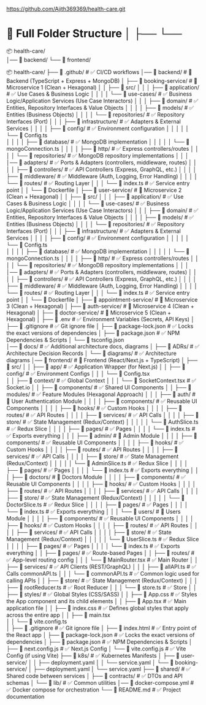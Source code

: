 https://github.com/Ajith369369/health-care.git

# **🔹 Full Folder Structure** │ ├── └──

📦 health-care/                         
│── 📂 backend/
└── 📂 frontend/  

📦 health-care/
├── 📂 .github/                           # ✅ CI/CD workflows
│── 📂 backend/                           # 🎨 Backend (TypeScript + Express + MongoDB)
│   ├── 📂 booking-service/               # 🔹 Microservice 1 (Clean + Hexagonal)
│   │   ├── 📂 src/
│   │   │   ├── 📂 application/           # ✅ Use Cases & Business Logic
│   │   │   │   └── 📂 use-cases/         # ✅ Business Logic/Application Services (Use Case Interactors)
│   │   │   ├── 📂 domain/                # ✅ Entities, Repository Interfaces & Value Objects
│   │   │   │   ├── 📂 models/            # ✅ Entities (Business Objects)
│   │   │   │   └── 📂 repositories/      # ✅ Repository Interfaces (Port)
│   │   │   ├── 📂 infrastructure/        # ✅ Adapters & External Services
│   │   │   │   ├── 📂 config/            # ✅ Environment configuration
│   │   │   │   │   └── 📄 Config.ts       
│   │   │   │   ├── 📂 database/          # ✅ MongoDB implementation
│   │   │   │   │   └── 📄 mongoConnection.ts
│   │   │   │   ├── 📂 http/              # ✅ Express controllers/routes
│   │   │   │   └── 📂 repositories/      # ✅ MongoDB repository implementations
│   │   │   │── 📂 adapters/              # ✅ Ports & Adapters (controllers, middleware, routes)
│   │   │   │   ├── 📂 controllers/       # ✅ API Controllers (Express, GraphQL, etc.)
│   │   │   │   ├── 📂 middleware/        # ✅ Middleware (Auth, Logging, Error Handling)
│   │   │   │   └── 📂 routes/            # ✅ Routing Layer
│   │   │   └── 📄 index.ts               # ✅ Service entry point
│   │   └── 📄 Dockerfile
│   ├── 📂 user-service/                  # 🔹 Microservice 2 (Clean + Hexagonal)
│   │   ├── 📂 src/
│   │   │   ├── 📂 application/           # ✅ Use Cases & Business Logic
│   │   │   │   └── 📂 use-cases/         # ✅ Business Logic/Application Services (Use Case Interactors)
│   │   │   ├── 📂 domain/                # ✅ Entities, Repository Interfaces & Value Objects
│   │   │   │   ├── 📂 models/            # ✅ Entities (Business Objects)
│   │   │   │   └── 📂 repositories/      # ✅ Repository Interfaces (Port)
│   │   │   ├── 📂 infrastructure/        # ✅ Adapters & External Services
│   │   │   │   ├── 📂 config/            # ✅ Environment configuration
│   │   │   │   │   └── 📄 Config.ts      
│   │   │   │   ├── 📂 database/          # ✅ MongoDB implementation
│   │   │   │   │   └── 📄 mongoConnection.ts
│   │   │   │   ├── 📂 http/              # ✅ Express controllers/routes
│   │   │   │   └── 📂 repositories/      # ✅ MongoDB repository implementations
│   │   │   │── 📂 adapters/              # ✅ Ports & Adapters (controllers, middleware, routes)
│   │   │   │   ├── 📂 controllers/       # ✅ API Controllers (Express, GraphQL, etc.)
│   │   │   │   ├── 📂 middleware/        # ✅ Middleware (Auth, Logging, Error Handling)
│   │   │   │   └── 📂 routes/            # ✅ Routing Layer
│   │   │   └── 📄 index.ts               # ✅ Service entry point
│   │   └── 📄 Dockerfile
│   ├── 📂 appointment-service/           # 🔹 Microservice 3 (Clean + Hexagonal)
│   ├── 📂 auth-service/                  # 🔹 Microservice 4 (Clean + Hexagonal)
│   ├── 📂 doctor-service/                # 🔹 Microservice 5 (Clean + Hexagonal)
│   ├── 📄 .env                           # ✅ Environment Variables (Secrets, API Keys)
│   ├── 📄 .gitignore                     # ✅ Git ignore file
│   ├── 📄 package-lock.json              # ✅ Locks the exact versions of dependencies
│   ├── 📄 package.json                   # ✅ NPM Dependencies & Scripts
│   └── 📄 tsconfig.json                 
│── 📂 docs/                              # ✅ Additional architecture docs, diagrams
│   ├── 📄 ADRs/                          # ✅ Architecture Decision Records
│   └── 📄 diagrams/                      # ✅ Architecture diagrams
│── 📂 frontend/                          # 🎨 Frontend (React/Next.js + TypeScript)
│   ├── 📂 src/ 
│   │   ├── 📂 app/                       # ✅ Application Wrapper (for Next.js)
│   │   ├── 📂 config/                    # ✅ Environment Configs
│   │   │   └── 📄 Config.tsx             
│   │   ├── 📂 context/                   # ✅ Global Context
│   │   │   └── 📄 SocketContext.tsx      # ✅ Socket.io
│   │   ├── 📂 components/                # ✅ Shared UI Components
│   │   ├── 📂 modules/                   # ✅ Feature Modules (Hexagonal Approach)
│   │   │   ├── 📂 auth/                  # 🔹 User Authentication Module
│   │   │   │   ├── 📂 components/        # ✅ Reusable UI Components
│   │   │   │   ├── 📂 hooks/             # ✅ Custom Hooks
│   │   │   │   ├── 📂 routes/            # ✅ API Routes
│   │   │   │   ├── 📂 services/          # ✅ API Calls
│   │   │   │   ├── 📂 store/             # ✅ State Management (Redux/Context)
│   │   │   │   │   └── 📄 AuthSlice.ts   # ✅ Redux Slice
│   │   │   │   ├── 📂 pages/             # ✅ Pages
│   │   │   │   └── 📄 index.ts           # ✅ Exports everything
│   │   │   ├── 📂 admin/                 # 🔹 Admin Module
│   │   │   │   ├── 📂 components/        # ✅ Reusable UI Components
│   │   │   │   ├── 📂 hooks/             # ✅ Custom Hooks
│   │   │   │   ├── 📂 routes/            # ✅ API Routes
│   │   │   │   ├── 📂 services/          # ✅ API Calls
│   │   │   │   ├── 📂 store/             # ✅ State Management (Redux/Context)
│   │   │   │   │   └── 📄 AdminSlice.ts  # ✅ Redux Slice
│   │   │   │   ├── 📂 pages/             # ✅ Pages
│   │   │   │   └── 📄 index.ts           # ✅ Exports everything
│   │   │   ├── 📂 doctors/               # 🔹 Doctors Module
│   │   │   │   ├── 📂 components/        # ✅ Reusable UI Components
│   │   │   │   ├── 📂 hooks/             # ✅ Custom Hooks
│   │   │   │   ├── 📂 routes/            # ✅ API Routes
│   │   │   │   ├── 📂 services/          # ✅ API Calls
│   │   │   │   ├── 📂 store/             # ✅ State Management (Redux/Context)
│   │   │   │   │   └── 📄 DoctorSlice.ts # ✅ Redux Slice
│   │   │   │   ├── 📂 pages/             # ✅ Pages
│   │   │   │   └── 📄 index.ts           # ✅ Exports everything
│   │   │   └── 📂 users/                 # 🔹 Users Module
│   │   │   │   ├── 📂 components/        # ✅ Reusable UI Components
│   │   │   │   ├── 📂 hooks/             # ✅ Custom Hooks
│   │   │   │   ├── 📂 routes/            # ✅ API Routes
│   │   │   │   ├── 📂 services/          # ✅ API Calls
│   │   │   │   ├── 📂 store/             # ✅ State Management (Redux/Context)
│   │   │   │   │   └── 📄 UserSlice.ts   # ✅ Redux Slice
│   │   │   │   ├── 📂 pages/             # ✅ Pages
│   │   │   │   └── 📄 index.ts           # ✅ Exports everything
│   │   ├── 📂 pages/                     # ✅ Route-based Pages
│   │   ├── 📂 routes/                    # ✅ App-level routing config
│   │   │   └── 📄 MainRouter.tsx         # ✅ Main Router
│   │   ├── 📂 services/                  # ✅ API Clients (REST/GraphQL)
│   │   │   ├── 📄 allAPI.ts              # ✅ Calls commonAPI.ts
│   │   │   └── 📄 commonAPI.ts           # ✅ Common logic used for calling APIs
│   │   ├── 📂 store/                     # ✅ State Management (Redux/Context)
│   │   │   ├── 📄 rootReducer.ts         # ✅ Root Reducer
│   │   │   └── 📄 store.ts               # ✅ Store
│   │   ├── 📂 styles/                    # ✅ Global Styles (CSS/SASS)
│   │   ├── 📄 App.css                    # ✅ Styles the App component and its child elements
│   │   ├── 📄 App.tsx                    # ✅ Main application file
│   │   ├── 📄 index.css                  # ✅ Defines global styles that apply across the entire app
│   │   ├── 📄 main.tsx                  
│   │   └── 📄 vite.config.ts           
│   ├── 📄 .gitignore                     # ✅ Git ignore file
│   ├── 📄 index.html                     # ✅ Entry point of the React app
│   ├── 📄 package-lock.json              # ✅ Locks the exact versions of dependencies
│   ├── 📄 package.json                   # ✅ NPM Dependencies & Scripts
│   ├── 📄 next.config.js                 # ✅ Next.js Config
│   └── 📄 vite.config.js                 # ✅ Vite Config (if using Vite)
├── 📂 k8s/                               # ✅ Kubernetes Manifests
│   ├── 📂 user-service/
│   │   ├── deployment.yaml
│   │   └── service.yaml
│   └── 📂 booking-service/
│       ├── deployment.yaml
│       └── service.yaml
├── 📂 shared/                           # ✅ Shared code between services
│   ├── 📂 contracts/                    # ✅ DTOs and API schemas
│   └── 📂 lib/                          # ✅ Common utilities
│── 📄 docker-compose.yml                # ✅ Docker compose for orchestration
└── 📄 README.md                         # ✅ Project documentation

